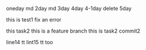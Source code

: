 oneday md
2day md
3day
4day
4-1day
delete 5day

this is test1 fix an error

this task2 this is a feature branch
this is task2 commit2


line14 tt
lint15 tt too